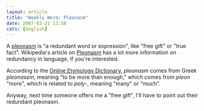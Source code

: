 ```yaml
---
layout: article
title: "Weekly Word: Pleonasm"
date: 2007-03-21 11:58
cats: [english]
---
```

A <a href="http://dictionary.reference.com/browse/pleonasm">pleonasm</a> is "a redundant word or expression", like "free gift" or "true fact". Wikipedia's article on <a href="http://en.wikipedia.org/wiki/Pleonasm">Pleonasm</a> has a lot more information on redundancy in language, if you're interested.

According to the <a href="http://www.etymonline.com/index.php?term=pleonasm">Online Etymology Dictionary</a>, <em>pleonasm</em> comes from Greek <em>pleonasein</em>, meaning "to be more than enough," which comes from <em>pleon</em> "more", which is related to <em>poly-</em>, meaning "many" or "much".

Anyway, next time someone offers me a "free gift", I'll have to point out their redundant pleonasm.

